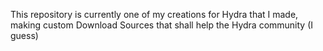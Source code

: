 This repository is currently one of my creations for Hydra that I made, making custom Download Sources that shall help the Hydra community (I guess)
